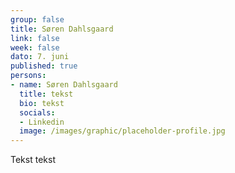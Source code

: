 ```yaml
---
group: false
title: Søren Dahlsgaard
link: false
week: false
dato: 7. juni
published: true
persons:
- name: Søren Dahlsgaard
  title: tekst
  bio: tekst
  socials:
  - Linkedin
  image: /images/graphic/placeholder-profile.jpg
---
```

Tekst tekst